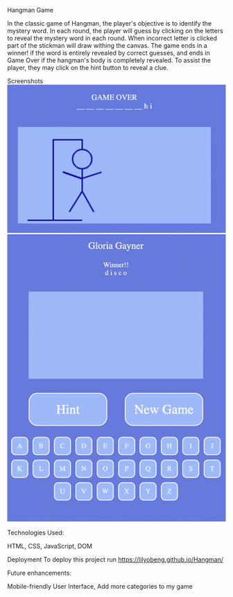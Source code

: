 Hangman Game

In the classic game of Hangman, the player's objective is to identify the mystery word. In each round, the player will guess by clicking on the letters to reveal the mystery word in each round. When incorrect letter is clicked part of the stickman will draw withing the canvas. The game ends in a winner! if the word is entirely revealed by correct guesses, and ends in Game Over if the hangman's body is completely revealed. To assist the player, they may click on the hint button to reveal a clue.


Screenshots
![Hangman](Hangman-img/Hangman.png)
![Hangman](Hangman-img/Hangman1.png)

Technologies Used:

HTML, 
CSS, 
JavaScript, 
DOM

Deployment
To deploy this project run
https://lilyobeng.github.io/Hangman/

Future enhancements:

Mobile-friendly User Interface,
Add more categories to my game 

